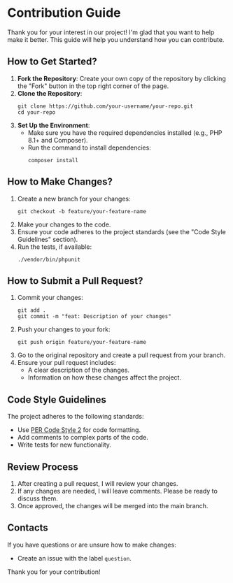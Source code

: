 # Contribution Guide

Thank you for your interest in our project! I'm glad that you want to help make it better. This guide will help you understand how you can contribute.

## How to Get Started?

1. **Fork the Repository**: Create your own copy of the repository by clicking the "Fork" button in the top right corner of the page.
2. **Clone the Repository**:
   ```
   git clone https://github.com/your-username/your-repo.git
   cd your-repo
   ```
3. **Set Up the Environment**:
   - Make sure you have the required dependencies installed (e.g., PHP 8.1+ and Composer).
   - Run the command to install dependencies:
     ```
     composer install
     ```

## How to Make Changes?

1. Create a new branch for your changes:
   ```
   git checkout -b feature/your-feature-name
   ```
2. Make your changes to the code.
3. Ensure your code adheres to the project standards (see the "Code Style Guidelines" section).
4. Run the tests, if available:
   ```
   ./vendor/bin/phpunit
   ```

## How to Submit a Pull Request?

1. Commit your changes:
   ```
   git add .
   git commit -m "feat: Description of your changes"
   ```
2. Push your changes to your fork:
   ```
   git push origin feature/your-feature-name
   ```
3. Go to the original repository and create a pull request from your branch.
4. Ensure your pull request includes:
   - A clear description of the changes.
   - Information on how these changes affect the project.

## Code Style Guidelines

The project adheres to the following standards:
- Use [PER Code Style 2](https://www.php-fig.org/per/coding-style/) for code formatting.
- Add comments to complex parts of the code.
- Write tests for new functionality.

## Review Process

1. After creating a pull request, I will review your changes.
2. If any changes are needed, I will leave comments. Please be ready to discuss them.
3. Once approved, the changes will be merged into the main branch.

## Contacts

If you have questions or are unsure how to make changes:
- Create an issue with the label `question`.

Thank you for your contribution!